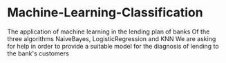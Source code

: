 # Machine-Learning-Classification
The application of machine learning in the lending plan of banks
Of the three algorithms NaiveBayes, LogisticRegression and KNN We are asking for help in order to provide a suitable model for the diagnosis of lending to the bank's customers
